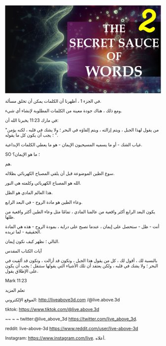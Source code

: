 ![Video cover image](../cover.jpeg "cover-photo")

في الجزء 1 ، أظهرنا أن الكلمات يمكن أن تخلق مسألة.

ومع ذلك ، هناك جودة معينة من الكلمات المطلوبة لإنشاء أي شيء.

في مارك 11:23 يخبرنا الله أن:

"من يقول لهذا الجبل ، ويتم إزالته ، ويتم إلقاؤه في البحر ؛ ولا يشك في قلبه ، لكنه يؤمن ؛ يجب أن يكون كل ما يقوله ".

غياب الشك - أو ما يسميه المسيحيون الإيمان - هو ما يعطي الكلمات الإبداعية.

SO ؛ ما هو الإيمان؟

هم.

سوع الطين الموضوعة قبل أن يلقي المصباح الكهربائي بظلاله.

الله هو المصباح الكهربائي وكلمته هي النور.

هذا العالم المادي هو الظل.

وعاء الطين هو مادة الروح - في البعد الرابع.

يكون البعد الرابع أكثر واقعية من عالمنا المادي ، تمامًا مثل وعاء الطين أكثر واقعية من ظلها.

أنت - ظل - ستحصل على إيمان ، عندما تصبح على دراية ، بمودة الروح - هذه هي المادة الحقيقية - لما تريده.

التالي ؛ نظهر كيف نكون إيمان.

آيات الكتاب المقدس

بالنسبة لك ، أقول لك ، كل من يقول هذا الجبل ، وتكون قد أزالت ، وتكون قد ألقيت في البحر ؛ ولا يشك في قلبه ، ولكن يعتقد أن تلك الأشياء التي يقولها ستنقل ؛ يجب أن يكون على الإطلاق يقول.

Mark 11:23

تعلم المزيد

الموقع الإلكتروني: http://liveabove3d.com /@live.above.3d

tiktok: https://www.tiktok.com/@live.above.3d

~~ ~ ~ twitter:@live_above_3d https://twitter.com/live_above_3d.

reddit: live-above-3d https://www.reddit.com/user/live-above-3d

Instagram: https://www.instagram.com/live. أعلاه.